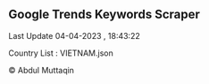 

## Google Trends Keywords Scraper 
 
Last Update 04-04-2023 , 18:43:22

Country List :
VIETNAM.json



© Abdul Muttaqin 
